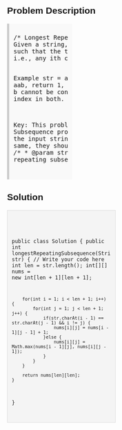 <style>
  body { font-family: Arial, sans-serif; }
  .container { max-width: 50%; margin: auto; padding: 20px; }
  .comment-block { max-width: 50%; background-color: #f9f9f9; padding: 10px; border-left: 5px solid #ccc; }
  .code-block { background-color: #f4f4f4; padding: 10px; border: 1px solid #ddd; }
</style>

<div class='container'>
<h2>Problem Description</h2>
<div class='comment-block'>
<pre>
/* Longest Repeating Subsequence
Given a string, find length of the longest repeating subsequence 
such that the two subsequence don’t have same string character at same position, 
i.e., any ith character in the two subsequences shouldn’t have the same index in the original string.

Example
str = abc, return 0, There is no repeating subsequence
str = aab, return 1, The two subsequence are a(first) and a(second). 
Note that b cannot be considered as part of subsequence as it would be at same index in both.
str = aabb, return 2


Key: This problem is just the modification of Longest Common Subsequence problem. 
The idea is to find the LCS(str, str) where str is the input string with the restriction 
that when both the characters are same, they shouldn’t be on the same index in the two strings.
*/
    /**
     * @param str a string
     * @return the length of the longest repeating subsequence
     */
</pre>
</div>

<h2>Solution</h2>
<div class='code-block'>
<pre><code class='language-java'>

public class Solution {
    public int longestRepeatingSubsequence(String str) {
        // Write your code here
        int len = str.length();
        int[][] nums = new int[len + 1][len + 1];
        
        for(int i = 1; i < len + 1; i++) {
            for(int j = 1; j < len + 1; j++) {
                if(str.charAt(i - 1) == str.charAt(j - 1) && i != j) {
                    nums[i][j] = nums[i - 1][j - 1] + 1;
                }else {
                    nums[i][j] = Math.max(nums[i - 1][j], nums[i][j - 1]);
                }
            }
        }
        
        return nums[len][len];
    }
}</code></pre>
</div>
</div>
